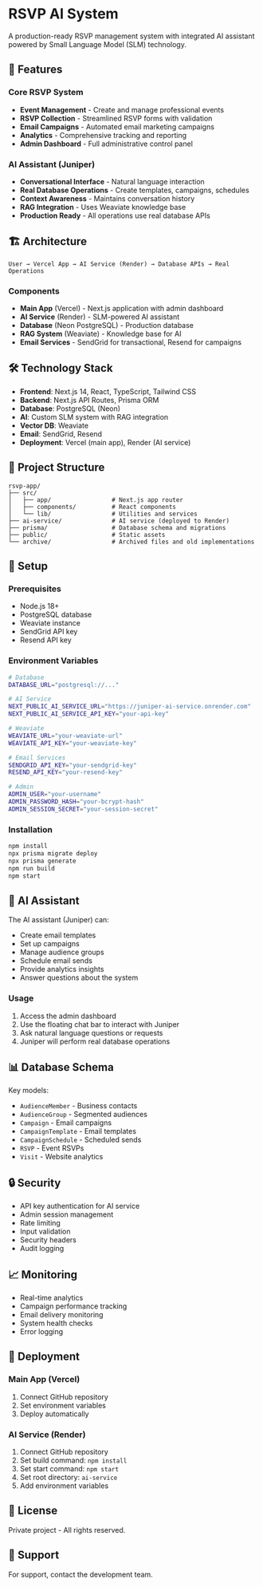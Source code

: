 # RSVP AI System

A production-ready RSVP management system with integrated AI assistant powered by Small Language Model (SLM) technology.

## 🚀 Features

### Core RSVP System
- **Event Management** - Create and manage professional events
- **RSVP Collection** - Streamlined RSVP forms with validation
- **Email Campaigns** - Automated email marketing campaigns
- **Analytics** - Comprehensive tracking and reporting
- **Admin Dashboard** - Full administrative control panel

### AI Assistant (Juniper)
- **Conversational Interface** - Natural language interaction
- **Real Database Operations** - Create templates, campaigns, schedules
- **Context Awareness** - Maintains conversation history
- **RAG Integration** - Uses Weaviate knowledge base
- **Production Ready** - All operations use real database APIs

## 🏗️ Architecture

```
User → Vercel App → AI Service (Render) → Database APIs → Real Operations
```

### Components
- **Main App** (Vercel) - Next.js application with admin dashboard
- **AI Service** (Render) - SLM-powered AI assistant
- **Database** (Neon PostgreSQL) - Production database
- **RAG System** (Weaviate) - Knowledge base for AI
- **Email Services** - SendGrid for transactional, Resend for campaigns

## 🛠️ Technology Stack

- **Frontend**: Next.js 14, React, TypeScript, Tailwind CSS
- **Backend**: Next.js API Routes, Prisma ORM
- **Database**: PostgreSQL (Neon)
- **AI**: Custom SLM system with RAG integration
- **Vector DB**: Weaviate
- **Email**: SendGrid, Resend
- **Deployment**: Vercel (main app), Render (AI service)

## 📁 Project Structure

```
rsvp-app/
├── src/
│   ├── app/                 # Next.js app router
│   ├── components/          # React components
│   └── lib/                 # Utilities and services
├── ai-service/              # AI service (deployed to Render)
├── prisma/                  # Database schema and migrations
├── public/                  # Static assets
└── archive/                 # Archived files and old implementations
```

## 🔧 Setup

### Prerequisites
- Node.js 18+
- PostgreSQL database
- Weaviate instance
- SendGrid API key
- Resend API key

### Environment Variables
```bash
# Database
DATABASE_URL="postgresql://..."

# AI Service
NEXT_PUBLIC_AI_SERVICE_URL="https://juniper-ai-service.onrender.com"
NEXT_PUBLIC_AI_SERVICE_API_KEY="your-api-key"

# Weaviate
WEAVIATE_URL="your-weaviate-url"
WEAVIATE_API_KEY="your-weaviate-key"

# Email Services
SENDGRID_API_KEY="your-sendgrid-key"
RESEND_API_KEY="your-resend-key"

# Admin
ADMIN_USER="your-username"
ADMIN_PASSWORD_HASH="your-bcrypt-hash"
ADMIN_SESSION_SECRET="your-session-secret"
```

### Installation
```bash
npm install
npx prisma migrate deploy
npx prisma generate
npm run build
npm start
```

## 🤖 AI Assistant

The AI assistant (Juniper) can:
- Create email templates
- Set up campaigns
- Manage audience groups
- Schedule email sends
- Provide analytics insights
- Answer questions about the system

### Usage
1. Access the admin dashboard
2. Use the floating chat bar to interact with Juniper
3. Ask natural language questions or requests
4. Juniper will perform real database operations

## 📊 Database Schema

Key models:
- `AudienceMember` - Business contacts
- `AudienceGroup` - Segmented audiences
- `Campaign` - Email campaigns
- `CampaignTemplate` - Email templates
- `CampaignSchedule` - Scheduled sends
- `RSVP` - Event RSVPs
- `Visit` - Website analytics

## 🔒 Security

- API key authentication for AI service
- Admin session management
- Rate limiting
- Input validation
- Security headers
- Audit logging

## 📈 Monitoring

- Real-time analytics
- Campaign performance tracking
- Email delivery monitoring
- System health checks
- Error logging

## 🚀 Deployment

### Main App (Vercel)
1. Connect GitHub repository
2. Set environment variables
3. Deploy automatically

### AI Service (Render)
1. Connect GitHub repository
2. Set build command: `npm install`
3. Set start command: `npm start`
4. Set root directory: `ai-service`
5. Add environment variables

## 📝 License

Private project - All rights reserved.

## 🤝 Support

For support, contact the development team.
